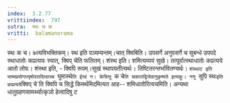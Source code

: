 ```yaml
---
index:  3.2.77
vrittiindex:  797
sutra:  स्थः च क
vritti:  balamanorama 
---
```


स्थः क च। `के`त्यविभक्तिकम्। स्थ इति पञ्यम्यन्तम्।चात् क्विबिति। उपसर्गे अनुपसर्गे च सुबन्धे उपपदे स्थाधातोः कप्रत्ययः स्यात्, क्विप् चेति फलितम्। शंस्थ इति। शमित्यव्ययं सुखे। तत्पूर्वात्स्थाधातोः कप्रत्यये आतो लोपः। शंस्था इति, - क्विपि रूपम्।सुखं स्थापयतीत्यर्थः। तिष्टितरन्तर्भावितण्यर्थः। `शंस्थाट इति भाष्यप्रयोगात्पृषोदरादित्वाच्च `घुमास्थे`ति ईत्त्वं न। केचित्तु `क चे`ति चकाराद्विजेवानुकृष्यते इत्याहुः। ननु `सुपि स्थः` इति कप्रत्यये `क्विप् चे`ति क्विपि च सिद्धे किमर्थमिदमित्यत आह-- शमिधातोरित्यचमिति। अन्यथा धातुग्रहणसामर्थ्यात्कृञो हेत्वादिषु ट

